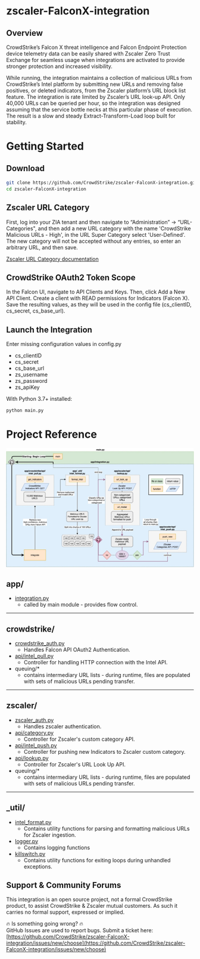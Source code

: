 # zscaler-FalconX-integration

## Overview
CrowdStrike’s Falcon X threat intelligence and Falcon Endpoint Protection device telemetry data can be easily shared with Zscaler Zero Trust Exchange for seamless usage when integrations are activated to provide stronger protection and increased visibility.

While running, the integration maintains a collection of malicious URLs from CrowdStrike’s Intel platform by submitting new URLs and removing false positives, or deleted indicators, from the Zscaler platform’s URL block list feature. The integration is rate limited by Zscaler’s URL look-up API. Only 40,000 URLs can be queried per hour, so the integration was designed assuming that the service bottle necks at this particular phase of execution. The result is a slow and steady Extract-Transform-Load loop built for stability. 

# Getting Started

## Download
```bash
git clone https://github.com/CrowdStrike/zscaler-FalconX-integration.git
cd zscaler-FalconX-integration
```

## Zscaler URL Category
First, log into your ZIA tenant and then navigate to “Administration” -> “URL-Categories", and then add a new URL category with the name 'CrowdStrike Malicious URLs - High', in the URL Super Category select 'User-Defined'. The new category will not be accepted without any entries, so enter an arbitrary URL, and then save.

[Zscaler URL Category documentation](https://help.zscaler.com/zia/adding-custom-url-categories)

## CrowdStrike OAuth2 Token Scope
In the Falcon UI, navigate to API Clients and Keys. Then, click Add a New API Client. Create a client with READ permissions for Indicators (Falcon X). Save the resulting values, as they will be used in the config file (cs_clientID, cs_secret, cs_base_url).

## Launch the Integration
Enter missing configuration values in config.py
- cs_clientID 
- cs_secret 
- cs_base_url
- zs_username 
- zs_password 
- zs_apiKey 

With Python 3.7+ installed:
```bash
python main.py
```

# Project Reference
![Integration architecture](zscalerintegration.jpg)
## app/
- [integration.py](app/integration.py)
  - called by main module - provides flow control.
----

## crowdstrike/
- [crowdstrike_auth.py](app/crowdstrike/crowdstrike_auth.py)
  - Handles Falcon API OAuth2 Authentication.
- [api/intel_pull.py](app/crowdstrike/api/intel_pull.py)
  - Controller for handling HTTP connection with the Intel API.
- queuing/*
    - contains intermediary URL lists - during runtime, files are populated with sets of malicious URLs pending transfer.
----

## zscaler/
-  [zscaler_auth.py](app/zscaler/zscaler_auth.py)
    - Handles zscaler authentication.
-  [api/category.py](app/zscaler/api/category.py)
    - Controller for Zscaler's custom category API.
-  [api/intel_push.py](app/zscaler/api/intel_push.py)
    - Controller for pushing new Indicators to Zscaler custom category.
- [api/lookup.py](app/zscaler/api/lookup.py)
    - Controller for Zscaler's URL Look Up API.
- queuing/*
    - contains intermediary URL lists - during runtime, files are populated with sets of malicious URLs pending transfer.
----

## _util/
- [intel_format.py](app/_util/intel_format.py)
  - Contains utility functions for parsing and formatting malicious URLs for Zscaler ingestion.
- [logger.py](app/_util/logger.py)
  - Contains logging functions
- [killswitch.py](app/_util/killswitch.py)
  - Contains utility functions for exiting loops during unhandled exceptions.


## Support & Community Forums
This integration is an open source project, not a formal CrowdStrike product, to assist CrowdStrike & Zscaler mutual customers. As such it carries no formal support, expressed or implied.

:fire: Is something going wrong? :fire:<br/>
GitHub Issues are used to report bugs. Submit a ticket here:<br/>
[https://github.com/CrowdStrike/zscaler-FalconX-integration/issues/new/choose](https://github.com/CrowdStrike/zscaler-FalconX-integration/issues/new/choose)
